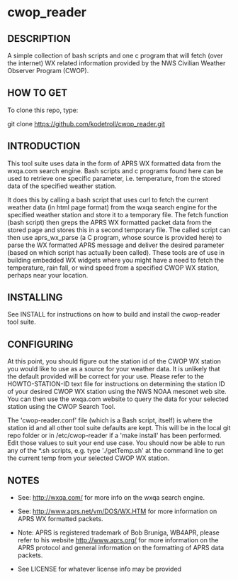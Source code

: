 cwop_reader
========== 

DESCRIPTION
-----------
A simple collection of bash scripts and one c program that will fetch 
(over the internet) WX related information provided by the NWS Civilian 
Weather Observer Program (CWOP). 

HOW TO GET
----------
To clone this repo, type:

git clone https://github.com/kodetroll/cwop_reader.git

INTRODUCTION
------------------
This tool suite uses data in the form of APRS WX formatted data from the 
wxqa.com search engine. Bash scripts and c programs found here can be used 
to retrieve one specific parameter, i.e. temperature, from the stored data 
of the specified weather station. 

It does this by calling a bash script that uses curl to fetch the current 
weather data (in html page format) from the wxqa search engine for the 
specified weather station and store it to a temporary file. The fetch 
function (bash script) then greps the APRS WX formatted packet data from 
the stored page and stores this in a second temporary file. The called script 
can then use aprs_wx_parse (a C program, whose source is provided here) to 
parse the WX formatted APRS message and deliver the desired parameter (based 
on which script has actually been called). These tools are of use in building 
embedded WX widgets where you might have a need to fetch the temperature, 
rain fall, or wind speed from a specified CWOP WX station, perhaps near 
your location.

INSTALLING
----------------
See INSTALL for instructions on how to build and install the cwop-reader
tool suite.

CONFIGURING
---------------
At this point, you should figure out the station id of the CWOP WX station 
you would like to use as a source for your weather data. It is unlikely that 
the default provided will be correct for your use. Please refer to the 
HOWTO-STATION-ID text file for instructions on determining the station 
ID of your desired CWOP WX station using the NWS NOAA mesonet web site. You 
can then use the wxqa.com website to query the data for your selected station 
using the CWOP Search Tool. 

The 'cwop-reader.conf' file (which is a Bash script, itself) is where the 
station id and all other tool suite defaults are kept. This will be in the
local git repo folder or in /etc/cwop-reader if a 'make install' has been
performed. Edit those values to suit your end use case. You should now be 
able to run any of the *.sh scripts, e.g. type './getTemp.sh' at the command 
line to get the current temp from your selected CWOP WX station.

NOTES
-----

 * See: http://wxqa.com/ for more info on the wxqa search engine.

 * See: http://www.aprs.net/vm/DOS/WX.HTM for more information on APRS WX
   formatted packets.

 * Note: APRS is registered trademark of Bob Bruniga, WB4APR, please
   refer to his website http://www.aprs.org/ for more information on 
   the APRS protocol and general information on the formatting of APRS 
   data packets.

 * See LICENSE for whatever license info may be provided
